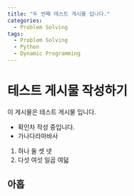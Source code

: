 ```yaml
---
title: "두 번째 테스트 게시물 입니다."
categories:
  - Problem Solving
tags:
  - Problem Solving
  - Python
  - Dynamic Programming
---
```


# 테스트 게시물 작성하기

이 게시물은 테스트 게시물 입니다.

- 확인차 작성 중입니다.
- 가나다라마바사

1. 하나 둘 셋 넷
2. 다섯 여섯 일곱 여덟

## 아홉